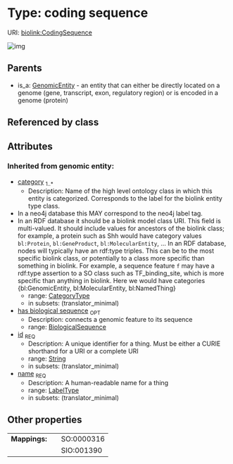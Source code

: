 
# Type: coding sequence




URI: [biolink:CodingSequence](https://w3id.org/biolink/vocab/CodingSequence)


![img](http://yuml.me/diagram/nofunky;dir:TB/class/[OrganismTaxon],[GenomicEntity],[GenomicEntity]^-[CodingSequence&#124;has_biological_sequence(i):biological_sequence%20%3F;id(i):string;name(i):label_type;category(i):category_type%20%2B])

## Parents

 *  is_a: [GenomicEntity](GenomicEntity.md) - an entity that can either be directly located on a genome (gene, transcript, exon, regulatory region) or is encoded in a genome (protein)

## Referenced by class


## Attributes


### Inherited from genomic entity:

 * [category](category.md)  <sub>1..*</sub>
    * Description: Name of the high level ontology class in which this entity is categorized. Corresponds to the label for the biolink entity type class.
 * In a neo4j database this MAY correspond to the neo4j label tag.
 * In an RDF database it should be a biolink model class URI.
This field is multi-valued. It should include values for ancestors of the biolink class; for example, a protein such as Shh would have category values `bl:Protein`, `bl:GeneProduct`, `bl:MolecularEntity`, ...
In an RDF database, nodes will typically have an rdf:type triples. This can be to the most specific biolink class, or potentially to a class more specific than something in biolink. For example, a sequence feature `f` may have a rdf:type assertion to a SO class such as TF_binding_site, which is more specific than anything in biolink. Here we would have categories {bl:GenomicEntity, bl:MolecularEntity, bl:NamedThing}
    * range: [CategoryType](types/CategoryType.md)
    * in subsets: (translator_minimal)
 * [has biological sequence](has_biological_sequence.md)  <sub>OPT</sub>
    * Description: connects a genomic feature to its sequence
    * range: [BiologicalSequence](types/BiologicalSequence.md)
 * [id](id.md)  <sub>REQ</sub>
    * Description: A unique identifier for a thing. Must be either a CURIE shorthand for a URI or a complete URI
    * range: [String](types/String.md)
    * in subsets: (translator_minimal)
 * [name](name.md)  <sub>REQ</sub>
    * Description: A human-readable name for a thing
    * range: [LabelType](types/LabelType.md)
    * in subsets: (translator_minimal)

## Other properties

|  |  |  |
| --- | --- | --- |
| **Mappings:** | | SO:0000316 |
|  | | SIO:001390 |

